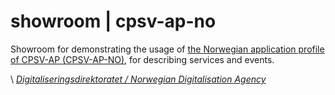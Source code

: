 # showroom | cpsv-ap-no

Showroom for demonstrating the usage of [the Norwegian application profile of CPSV-AP (CPSV-AP-NO)](https://informasjonsforvaltning.github.io/cpsv-ap-no/), for describing services and events.

\ [_Digitaliseringsdirektoratet / Norwegian Digitalisation Agency_](https://digdir.no)
